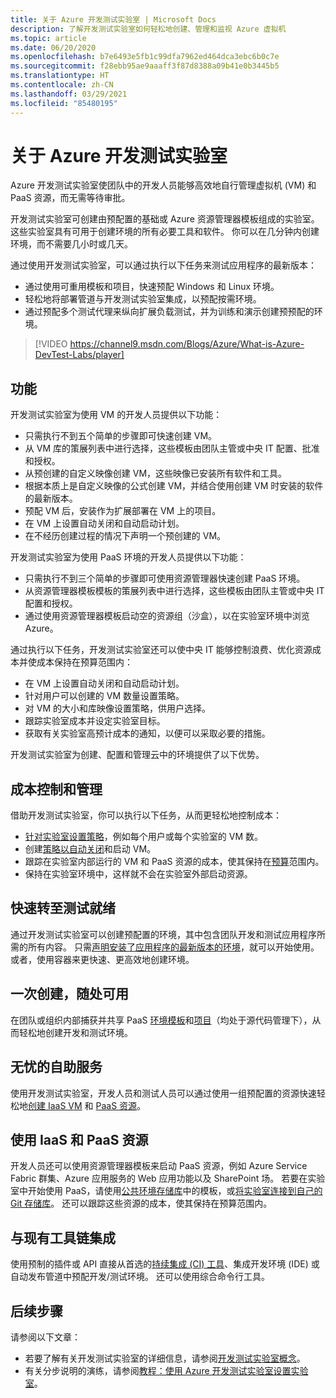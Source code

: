```yaml
---
title: 关于 Azure 开发测试实验室 | Microsoft Docs
description: 了解开发测试实验室如何轻松地创建、管理和监视 Azure 虚拟机
ms.topic: article
ms.date: 06/20/2020
ms.openlocfilehash: b7e6493e5fb1c99dfa7962ed464dca3ebc6b0c7e
ms.sourcegitcommit: f28ebb95ae9aaaff3f87d8388a09b41e0b3445b5
ms.translationtype: HT
ms.contentlocale: zh-CN
ms.lasthandoff: 03/29/2021
ms.locfileid: "85480195"
---
```

# <a name="about-azure-devtest-labs"></a>关于 Azure 开发测试实验室
Azure 开发测试实验室使团队中的开发人员能够高效地自行管理虚拟机 (VM) 和 PaaS 资源，而无需等待审批。

开发测试实验室可创建由预配置的基础或 Azure 资源管理器模板组成的实验室。 这些实验室具有可用于创建环境的所有必要工具和软件。 你可以在几分钟内创建环境，而不需要几小时或几天。

通过使用开发测试实验室，可以通过执行以下任务来测试应用程序的最新版本：

- 通过使用可重用模板和项目，快速预配 Windows 和 Linux 环境。
- 轻松地将部署管道与开发测试实验室集成，以预配按需环境。
- 通过预配多个测试代理来纵向扩展负载测试，并为训练和演示创建预预配的环境。

> [!VIDEO https://channel9.msdn.com/Blogs/Azure/What-is-Azure-DevTest-Labs/player]

## <a name="capabilities"></a>功能
开发测试实验室为使用 VM 的开发人员提供以下功能：

- 只需执行不到五个简单的步骤即可快速创建 VM。
- 从 VM 库的策展列表中进行选择，这些模板由团队主管或中央 IT 配置、批准和授权。
- 从预创建的自定义映像创建 VM，这些映像已安装所有软件和工具。 
- 根据本质上是自定义映像的公式创建 VM，并结合使用创建 VM 时安装的软件的最新版本。 
- 预配 VM 后，安装作为扩展部署在 VM 上的项目。
- 在 VM 上设置自动关闭和自动启动计划。
- 在不经历创建过程的情况下声明一个预创建的 VM。

开发测试实验室为使用 PaaS 环境的开发人员提供以下功能：

- 只需执行不到三个简单的步骤即可使用资源管理器快速创建 PaaS 环境。
- 从资源管理器模板模板的策展列表中进行选择，这些模板由团队主管或中央 IT 配置和授权。
- 通过使用资源管理器模板启动空的资源组（沙盒），以在实验室环境中浏览 Azure。

通过执行以下任务，开发测试实验室还可以使中央 IT 能够控制浪费、优化资源成本并使成本保持在预算范围内：  

- 在 VM 上设置自动关闭和自动启动计划。
- 针对用户可以创建的 VM 数量设置策略。
- 对 VM 的大小和库映像设置策略，供用户选择。
- 跟踪实验室成本并设定实验室目标。
- 获取有关实验室高预计成本的通知，以便可以采取必要的措施。

开发测试实验室为创建、配置和管理云中的环境提供了以下优势。

## <a name="cost-control-and-governance"></a>成本控制和管理
借助开发测试实验室，你可以执行以下任务，从而更轻松地控制成本：

- [针对实验室设置策略](devtest-lab-set-lab-policy.md)，例如每个用户或每个实验室的 VM 数。 
- 创建[策略以自动关闭](devtest-lab-set-lab-policy.md)和启动 VM。
- 跟踪在实验室内部运行的 VM 和 PaaS 资源的成本，使其保持在[预算](devtest-lab-configure-cost-management.md)范围内。
- 保持在实验室环境中，这样就不会在实验室外部启动资源。

## <a name="quickly-get-to-ready-to-test"></a>快速转至测试就绪
通过开发测试实验室可以创建预配置的环境，其中包含团队开发和测试应用程序所需的所有内容。 只需[声明安装了应用程序的最新版本的环境](devtest-lab-add-claimable-vm.md)，就可以开始使用。 或者，使用容器来更快速、更高效地创建环境。

## <a name="create-once-use-everywhere"></a>一次创建，随处可用
在团队或组织内部捕获并共享 PaaS [环境模板](devtest-lab-create-environment-from-arm.md)和[项目](add-artifact-repository.md)（均处于源代码管理下），从而轻松地创建开发和测试环境。

## <a name="worry-free-self-service"></a>无忧的自助服务
使用开发测试实验室，开发人员和测试人员可以通过使用一组预配置的资源快速轻松地[创建 IaaS VM](devtest-lab-add-vm.md) 和 [PaaS 资源](devtest-lab-create-environment-from-arm.md)。

## <a name="use-iaas-and-paas-resources"></a>使用 IaaS 和 PaaS 资源 
开发人员还可以使用资源管理器模板来启动 PaaS 资源，例如 Azure Service Fabric 群集、Azure 应用服务的 Web 应用功能以及 SharePoint 场。 若要在实验室中开始使用 PaaS，请使用[公共环境存储库](devtest-lab-configure-use-public-environments.md)中的模板，或[将实验室连接到自己的 Git 存储库](devtest-lab-create-environment-from-arm.md#configure-your-own-template-repositories)。 还可以跟踪这些资源的成本，使其保持在预算范围内。

## <a name="integrate-with-your-existing-toolchain"></a>与现有工具链集成
使用预制的插件或 API 直接从首选的[持续集成 (CI) 工具](devtest-lab-integrate-ci-cd.md)、集成开发环境 (IDE) 或自动发布管道中预配开发/测试环境。 还可以使用综合命令行工具。

## <a name="next-steps"></a>后续步骤
请参阅以下文章：

- 若要了解有关开发测试实验室的详细信息，请参阅[开发测试实验室概念](devtest-lab-concepts.md)。
- 有关分步说明的演练，请参阅[教程：使用 Azure 开发测试实验室设置实验室](tutorial-create-custom-lab.md)。